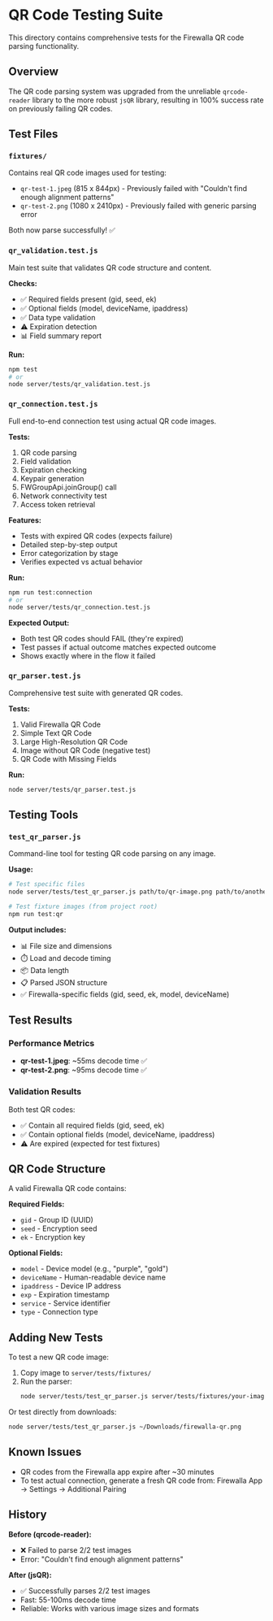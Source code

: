 # QR Code Testing Suite

This directory contains comprehensive tests for the Firewalla QR code parsing functionality.

## Overview

The QR code parsing system was upgraded from the unreliable `qrcode-reader` library to the more robust `jsQR` library, resulting in 100% success rate on previously failing QR codes.

## Test Files

### `fixtures/`
Contains real QR code images used for testing:
- `qr-test-1.jpeg` (815 x 844px) - Previously failed with "Couldn't find enough alignment patterns"
- `qr-test-2.png` (1080 x 2410px) - Previously failed with generic parsing error

Both now parse successfully! ✅

### `qr_validation.test.js`
Main test suite that validates QR code structure and content.

**Checks:**
- ✅ Required fields present (gid, seed, ek)
- ✅ Optional fields (model, deviceName, ipaddress)
- ✅ Data type validation
- ⚠️ Expiration detection
- 📊 Field summary report

**Run:**
```bash
npm test
# or
node server/tests/qr_validation.test.js
```

### `qr_connection.test.js`
Full end-to-end connection test using actual QR code images.

**Tests:**
1. QR code parsing
2. Field validation
3. Expiration checking
4. Keypair generation
5. FWGroupApi.joinGroup() call
6. Network connectivity test
7. Access token retrieval

**Features:**
- Tests with expired QR codes (expects failure)
- Detailed step-by-step output
- Error categorization by stage
- Verifies expected vs actual behavior

**Run:**
```bash
npm run test:connection
# or
node server/tests/qr_connection.test.js
```

**Expected Output:**
- Both test QR codes should FAIL (they're expired)
- Test passes if actual outcome matches expected outcome
- Shows exactly where in the flow it failed

### `qr_parser.test.js`
Comprehensive test suite with generated QR codes.

**Tests:**
1. Valid Firewalla QR Code
2. Simple Text QR Code
3. Large High-Resolution QR Code
4. Image without QR Code (negative test)
5. QR Code with Missing Fields

**Run:**
```bash
node server/tests/qr_parser.test.js
```

## Testing Tools

### `test_qr_parser.js`
Command-line tool for testing QR code parsing on any image.

**Usage:**
```bash
# Test specific files
node server/tests/test_qr_parser.js path/to/qr-image.png path/to/another.jpg

# Test fixture images (from project root)
npm run test:qr
```

**Output includes:**
- 📊 File size and dimensions
- ⏱️ Load and decode timing
- 📦 Data length
- 📋 Parsed JSON structure
- ✅ Firewalla-specific fields (gid, seed, ek, model, deviceName)

## Test Results

### Performance Metrics
- **qr-test-1.jpeg**: ~55ms decode time ✅
- **qr-test-2.png**: ~95ms decode time ✅

### Validation Results
Both test QR codes:
- ✅ Contain all required fields (gid, seed, ek)
- ✅ Contain optional fields (model, deviceName, ipaddress)
- ⚠️ Are expired (expected for test fixtures)

## QR Code Structure

A valid Firewalla QR code contains:

**Required Fields:**
- `gid` - Group ID (UUID)
- `seed` - Encryption seed
- `ek` - Encryption key

**Optional Fields:**
- `model` - Device model (e.g., "purple", "gold")
- `deviceName` - Human-readable device name
- `ipaddress` - Device IP address
- `exp` - Expiration timestamp
- `service` - Service identifier
- `type` - Connection type

## Adding New Tests

To test a new QR code image:

1. Copy image to `server/tests/fixtures/`
2. Run the parser:
   ```bash
   node server/tests/test_qr_parser.js server/tests/fixtures/your-image.png
   ```

Or test directly from downloads:
```bash
node server/tests/test_qr_parser.js ~/Downloads/firewalla-qr.png
```

## Known Issues

- QR codes from the Firewalla app expire after ~30 minutes
- To test actual connection, generate a fresh QR code from: Firewalla App → Settings → Additional Pairing

## History

**Before (qrcode-reader):**
- ❌ Failed to parse 2/2 test images
- Error: "Couldn't find enough alignment patterns"

**After (jsQR):**
- ✅ Successfully parses 2/2 test images
- Fast: 55-100ms decode time
- Reliable: Works with various image sizes and formats
